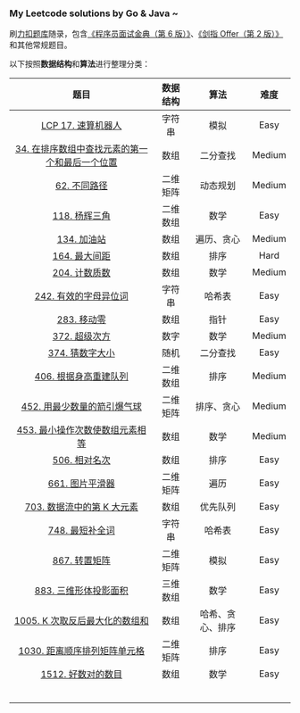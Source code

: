 ### My Leetcode solutions by Go & Java ~

刷[力扣题库](https://leetcode.cn/problemset/all/)随录，包含[《程序员面试金典（第 6 版）》](https://book.douban.com/subject/34813624/)、[《剑指 Offer（第 2 版）》](https://book.douban.com/subject/27008702/)和其他常规题目。

以下按照**数据结构**和**算法**进行整理分类：

|                             题目                             | 数据结构 |       算法       |  难度  |
| :----------------------------------------------------------: | :------: | :--------------: | :----: |
|  [LCP 17. 速算机器人](https://leetcode.cn/problems/nGK0Fy/)  |  字符串  |       模拟       |  Easy  |
| [34. 在排序数组中查找元素的第一个和最后一个位置](https://leetcode.cn/problems/find-first-and-last-position-of-element-in-sorted-array/) |   数组   |     二分查找     | Medium |
|  [62. 不同路径](https://leetcode.cn/problems/unique-paths/)  | 二维矩阵 |     动态规划     | Medium |
| [118. 杨辉三角](https://leetcode.cn/problems/pascals-triangle/) | 二维数组 |       数学       |  Easy  |
|   [134. 加油站](https://leetcode.cn/problems/gas-station/)   |   数组   |    遍历、贪心    | Medium |
|  [164. 最大间距](https://leetcode.cn/problems/maximum-gap/)  |   数组   |       排序       |  Hard  |
| [204. 计数质数](https://leetcode.cn/problems/count-primes/)  |   数组   |       数学       | Medium |
| [242. 有效的字母异位词](https://leetcode.cn/problems/valid-anagram/) |  字符串  |      哈希表      |  Easy  |
|   [283. 移动零](https://leetcode.cn/problems/move-zeroes/)   |   数组   |       指针       |  Easy  |
|   [372. 超级次方](https://leetcode.cn/problems/super-pow/)   |   数字   |       数学       | Medium |
| [374. 猜数字大小](https://leetcode.cn/problems/guess-number-higher-or-lower/) |   随机   |     二分查找     |  Easy  |
| [406. 根据身高重建队列](https://leetcode.cn/problems/queue-reconstruction-by-height/) | 二维数组 |       排序       | Medium |
| [452. 用最少数量的箭引爆气球](https://leetcode.cn/problems/minimum-number-of-arrows-to-burst-balloons/) | 二维矩阵 |    排序、贪心    | Medium |
| [453. 最小操作次数使数组元素相等](https://leetcode.cn/problems/minimum-moves-to-equal-array-elements/) |   数组   |       数学       | Medium |
| [506. 相对名次](https://leetcode.cn/problems/relative-ranks/) |   数组   |       排序       |  Easy  |
| [661. 图片平滑器](https://leetcode.cn/problems/image-smoother/) | 二维矩阵 |       遍历       |  Easy  |
| [703. 数据流中的第 K 大元素](https://leetcode.cn/problems/kth-largest-element-in-a-stream/) |   数组   |     优先队列     |  Easy  |
| [748. 最短补全词](https://leetcode.cn/problems/shortest-completing-word/) |  字符串  |      哈希表      |  Easy  |
| [867. 转置矩阵](https://leetcode.cn/problems/transpose-matrix/) | 二维矩阵 |       模拟       |  Easy  |
| [883. 三维形体投影面积](https://leetcode.cn/problems/projection-area-of-3d-shapes/) | 三维数组 |       数学       |  Easy  |
| [1005. K 次取反后最大化的数组和](https://leetcode.cn/problems/maximize-sum-of-array-after-k-negations/) |   数组   | 哈希、贪心、排序 |  Easy  |
| [1030. 距离顺序排列矩阵单元格](https://leetcode.cn/problems/matrix-cells-in-distance-order/) | 二维矩阵 |       排序       |  Easy  |
| [1512. 好数对的数目](https://leetcode.cn/problems/number-of-good-pairs/) |   数组   |       数学       |  Easy  |
|                                                              |          |                  |        |
|                                                              |          |                  |        |
|                                                              |          |                  |        |
|                                                              |          |                  |        |
|                                                              |          |                  |        |
|                                                              |          |                  |        |

